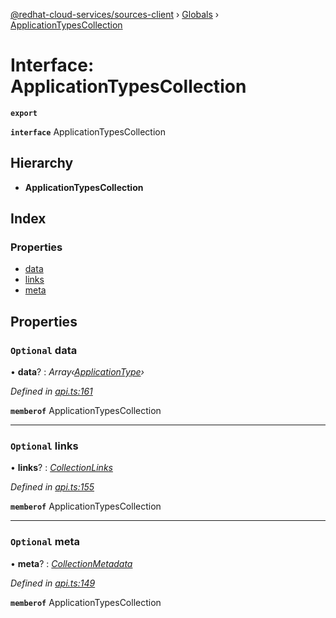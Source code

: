 [@redhat-cloud-services/sources-client](../README.md) › [Globals](../globals.md) › [ApplicationTypesCollection](applicationtypescollection.md)

# Interface: ApplicationTypesCollection

**`export`** 

**`interface`** ApplicationTypesCollection

## Hierarchy

* **ApplicationTypesCollection**

## Index

### Properties

* [data](applicationtypescollection.md#optional-data)
* [links](applicationtypescollection.md#optional-links)
* [meta](applicationtypescollection.md#optional-meta)

## Properties

### `Optional` data

• **data**? : *Array‹[ApplicationType](applicationtype.md)›*

*Defined in [api.ts:161](https://github.com/RedHatInsights/javascript-clients.gi/blob/master/packages/sources/api.ts#L161)*

**`memberof`** ApplicationTypesCollection

___

### `Optional` links

• **links**? : *[CollectionLinks](collectionlinks.md)*

*Defined in [api.ts:155](https://github.com/RedHatInsights/javascript-clients.gi/blob/master/packages/sources/api.ts#L155)*

**`memberof`** ApplicationTypesCollection

___

### `Optional` meta

• **meta**? : *[CollectionMetadata](collectionmetadata.md)*

*Defined in [api.ts:149](https://github.com/RedHatInsights/javascript-clients.gi/blob/master/packages/sources/api.ts#L149)*

**`memberof`** ApplicationTypesCollection
